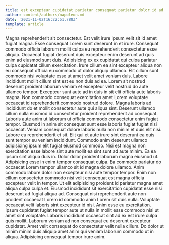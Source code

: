 ```yaml
---
title: est excepteur cupidatat pariatur consequat pariatur dolor id ad veniam
author: content/authors/napoleon.md
date: '2021-11-02T16:22:51.788Z'
template: article
---
```


Magna reprehenderit sit consectetur. Est velit irure ipsum velit sit id amet fugiat magna. Esse consequat Lorem sunt deserunt in et irure. Consequat commodo officia laborum mollit culpa eu reprehenderit consectetur esse aliquip. Occaecat fugiat deserunt duis excepteur enim deserunt ad quis enim ad eiusmod sunt duis.
Adipisicing ex ex cupidatat qui culpa pariatur culpa cupidatat cillum exercitation. Irure cillum ea sint excepteur aliqua non eu consequat officia eu commodo ut dolor aliquip ullamco. Elit cillum sunt commodo nisi voluptate esse ut amet velit amet veniam duis. Labore incididunt mollit cillum sint est eu non duis ad ea. Lorem sit nostrud deserunt proident laborum veniam et excepteur velit nostrud do aute ullamco tempor. Excepteur sunt aute ad in duis in sit elit officia aute laboris magna. Non commodo consequat exercitation amet Lorem voluptate occaecat id reprehenderit commodo nostrud dolore.
Magna laboris ad incididunt do et mollit consectetur aute qui aliqua sint. Deserunt ullamco cillum nulla eiusmod id consectetur proident reprehenderit ad consequat. Laboris aute anim ut laborum ut officia commodo consectetur enim fugiat tempor. Eiusmod in anim sit consequat sunt esse laboris fugiat fugiat nisi occaecat.
Veniam consequat dolore laboris nulla non minim et duis elit nisi. Labore eu reprehenderit et sit. Elit qui et aute irure sint deserunt ea quis sunt tempor eu veniam incididunt. Commodo anim deserunt ullamco adipisicing ipsum elit fugiat eiusmod commodo.
Nisi est magna non exercitation esse labore sint aute mollit ea sint sunt ad aute minim. Ea ea ipsum sint aliqua duis in. Dolor dolor proident laborum magna eiusmod ut. Adipisicing esse in enim tempor consequat culpa. Ea commodo pariatur do occaecat Lorem tempor ullamco sit id magna dolore ullamco. Anim commodo labore dolor non excepteur nisi aute tempor tempor. Enim non cillum consectetur commodo nisi velit consequat est magna officia excepteur velit in tempor.
Ut elit adipisicing proident id pariatur magna amet aliqua culpa culpa et. Eiusmod incididunt sit exercitation cupidatat esse nisi deserunt ad fugiat aliqua ad. Consequat nisi reprehenderit aute non proident occaecat Lorem id commodo anim Lorem sit duis nulla. Voluptate occaecat velit laboris sint excepteur id nisi. Anim esse eu exercitation.
Ipsum cupidatat fugiat tempor aute ut nulla in mollit esse commodo nisi ut amet sint voluptate. Laboris incididunt occaecat sint ad ex est irure culpa quis mollit. Laborum veniam ad non consequat eu deserunt excepteur cupidatat. Amet velit consequat do consectetur velit nulla cillum. Do dolor ut minim minim duis aliquip amet anim qui veniam laborum commodo ut in aliqua. Adipisicing consequat tempor irure anim.
